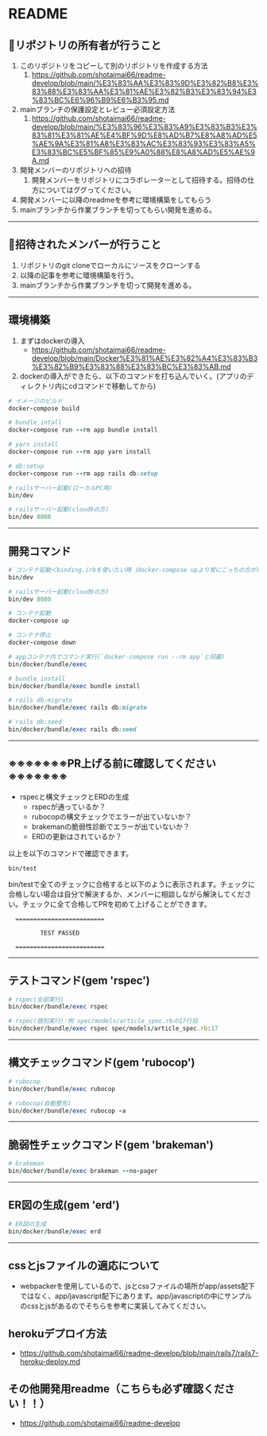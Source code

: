 # README
## 🌟リポジトリの所有者が行うこと
1. このリポジトリをコピーして別のリポジトリを作成する方法
   1.  https://github.com/shotaimai66/readme-develop/blob/main/%E3%83%AA%E3%83%9D%E3%82%B8%E3%83%88%E3%83%AA%E3%81%AE%E3%82%B3%E3%83%94%E3%83%BC%E6%96%B9%E6%B3%95.md
2. mainブランチの保護設定とレビュー必須設定方法
   1. https://github.com/shotaimai66/readme-develop/blob/main/%E3%83%96%E3%83%A9%E3%83%B3%E3%83%81%E3%81%AE%E4%BF%9D%E8%AD%B7%E8%A8%AD%E5%AE%9A%E3%81%A8%E3%83%AC%E3%83%93%E3%83%A5%E3%83%BC%E5%BF%85%E9%A0%88%E8%A8%AD%E5%AE%9A.md
3. 開発メンバーのリポジトリへの招待
   1. 開発メンバーをリポジトリにコラボレーターとして招待する。招待の仕方についてはググってください。
4. 開発メンバーに以降のreadmeを参考に環境構築をしてもらう
5. mainブランチから作業ブランチを切ってもらい開発を進める。

---

## 🌟招待されたメンバーが行うこと
1. リポジトリのgit cloneでローカルにソースをクローンする
2. 以降の記事を参考に環境構築を行う。
3. mainブランチから作業ブランチを切って開発を進める。

---

## 環境構築
1. まずはdockerの導入
    - https://github.com/shotaimai66/readme-develop/blob/main/Docker%E3%81%AE%E3%82%A4%E3%83%B3%E3%82%B9%E3%83%88%E3%83%BC%E3%83%AB.md
2. dockerの導入ができたら、以下のコマンドを打ち込んでいく。(アプリのディレクトリ内にcdコマンドで移動してから)

```ruby
# イメージのビルド
docker-compose build

# bundle intall
docker-compose run --rm app bundle install

# yarn install
docker-compose run --rm app yarn install

# db:setup
docker-compose run --rm app rails db:setup

# railsサーバー起動(ローカルPC用)
bin/dev

# railsサーバー起動(cloud9の方)
bin/dev 8080
```

---

## 開発コマンド
```ruby
# コンテナ起動＜binding.irbを使いたい時（docker-compose upより常にこっちの方がいいかも）＞
bin/dev

# railsサーバー起動(cloud9の方)
bin/dev 8080

# コンテナ起動
docker-compose up

# コンテナ停止
docker-compose down

# appコンテナ内でコマンド実行(`docker-compose run --rm app`と同義)
bin/docker/bundle/exec

# bundle install
bin/docker/bundle/exec bundle install

# rails db:migrate
bin/docker/bundle/exec rails db:migrate

# rails db:seed
bin/docker/bundle/exec rails db:seed
```

---

## ※※※※※※※PR上げる前に確認してください※※※※※※※
- rspecと構文チェックとERDの生成
  - rspecが通っているか？
  - rubocopの構文チェックでエラーが出ていないか？
  - brakemanの脆弱性診断でエラーが出ていないか？
  - ERDの更新はされているか？

以上を以下のコマンドで確認できます。

```
bin/test
```
bin/testで全てのチェックに合格すると以下のように表示されます。チェックに合格しない場合は自分で解決するか、メンバーに相談しながら解決してください。チェックに全て合格してPRを初めて上げることができます。
```
  =========================

         TEST PASSED

  =========================
```

---

## テストコマンド(gem 'rspec')
```ruby
# rspec(全部実行)
bin/docker/bundle/exec rspec

# rspec(個別実行):例 spec/models/article_spec.rbの17行目
bin/docker/bundle/exec rspec spec/models/article_spec.rb:17
```

---

## 構文チェックコマンド(gem 'rubocop')
```ruby
# rubocop
bin/docker/bundle/exec rubocop

# rubocop(自動整形)
bin/docker/bundle/exec rubocop -a
```

---

## 脆弱性チェックコマンド(gem 'brakeman')
```ruby
# brakeman
bin/docker/bundle/exec brakeman --no-pager
```

---

## ER図の生成(gem 'erd')
```ruby
# ER図の生成
bin/docker/bundle/exec erd
```

---
## cssとjsファイルの適応について
- webpackerを使用しているので、jsとcssファイルの場所がapp/assets配下ではなく、app/javascript配下にあります。app/javascriptの中にサンプルのcssとjsがあるのでそちらを参考に実装してみてください。

## herokuデプロイ方法
- https://github.com/shotaimai66/readme-develop/blob/main/rails7/rails7-heroku-deploy.md

## その他開発用readme（こちらも必ず確認ください！！）
- https://github.com/shotaimai66/readme-develop